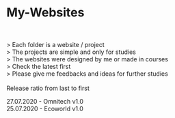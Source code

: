 # My-Websites
<br>
<p>> Each folder is a website / project<br>
> The projects are simple and only for studies<br>
> The websites were designed by me or made in courses<br>
> Check the latest first<br>
> Please give me feedbacks and ideas for further studies<br>
<br>
Release ratio from last to first<br>


27.07.2020 - Omnitech v1.0<br>
25.07.2020 - Ecoworld v1.0<br>
</P>